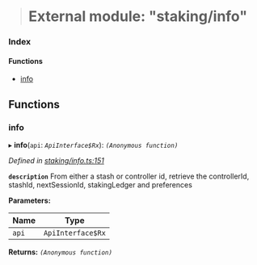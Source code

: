 > # External module: "staking/info"

### Index

#### Functions

* [info](_staking_info_.md#info)

## Functions

###  info

▸ **info**(`api`: *`ApiInterface$Rx`*): *`(Anonymous function)`*

*Defined in [staking/info.ts:151](https://github.com/polkadot-js/api/blob/917168a/packages/api-derive/src/staking/info.ts#L151)*

**`description`** From either a stash or controller id, retrieve the controllerId, stashId, nextSessionId, stakingLedger and preferences

**Parameters:**

Name | Type |
------ | ------ |
`api` | `ApiInterface$Rx` |

**Returns:** *`(Anonymous function)`*
